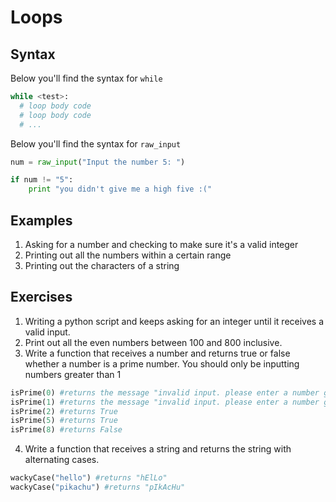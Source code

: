 # Loops

## Syntax
Below you'll find the syntax for `while`
```python
while <test>:
  # loop body code
  # loop body code
  # ...
```

Below you'll find the syntax for `raw_input`
```python
num = raw_input("Input the number 5: ")

if num != "5":
    print "you didn't give me a high five :("
```

## Examples
1. Asking for a number and checking to make sure it's a valid integer
2. Printing out all the numbers within a certain range
3. Printing out the characters of a string

## Exercises
1. Writing a python script and keeps asking for an integer until it receives a valid input.
2. Print out all the even numbers between 100 and 800 inclusive.
3. Write a function that receives a number and returns true or false whether a number is a prime number. You should only be inputting numbers greater than 1
```python
isPrime(0) #returns the message "invalid input. please enter a number greater than 1: "
isPrime(1) #returns the message "invalid input. please enter a number greater than 1: "
isPrime(2) #returns True
isPrime(5) #returns True
isPrime(8) #returns False
```
4. Write a function that receives a string and returns the string with alternating cases.
```python
wackyCase("hello") #returns "hElLo"
wackyCase("pikachu") #returns "pIkAcHu"
```
